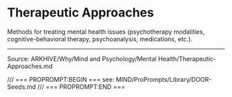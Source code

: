 # Therapeutic Approaches

Methods for treating mental health issues (psychotherapy modalities, cognitive-behavioral therapy, psychoanalysis, medications, etc.).

---
Source: ARKHIVE/Why/Mind and Psychology/Mental Health/Therapeutic-Approaches.md

/// === PROPROMPT:BEGIN ===
see: MIND/ProPrompts/Library/DOOR-Seeds.md
/// === PROPROMPT:END ===
